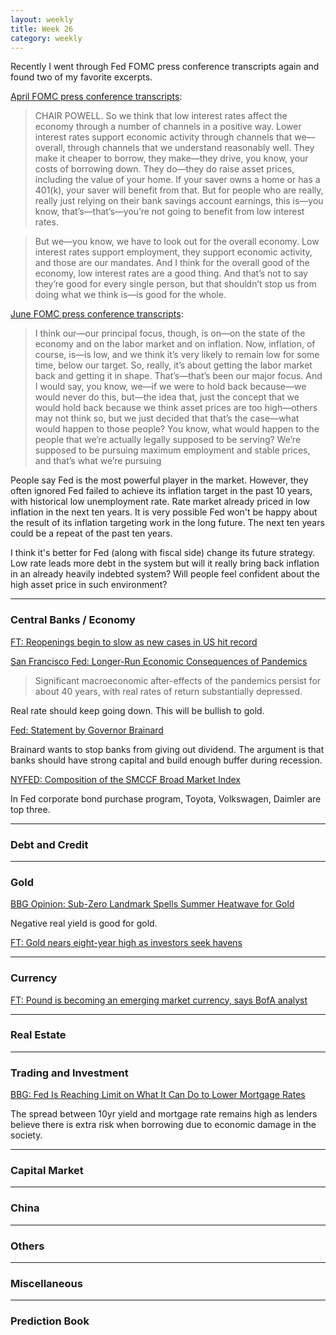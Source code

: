 ```yaml
---
layout: weekly
title: Week 26
category: weekly
---
```


Recently I went through Fed FOMC press conference transcripts again and
found two of my favorite excerpts. 

[April FOMC press conference transcripts](https://www.federalreserve.gov/mediacenter/files/FOMCpresconf20200429.pdf):

> CHAIR POWELL. So we think that low interest rates affect the economy through a
number of channels in a positive way. Lower interest rates support economic activity through
channels that we—overall, through channels that we understand reasonably well. They make it
cheaper to borrow, they make—they drive, you know, your costs of borrowing down. They
do—they do raise asset prices, including the value of your home. If your saver owns a home or
has a 401(k), your saver will benefit from that. But for people who are really, really just relying
on their bank savings account earnings, this is—you know, that’s—that’s—you’re not going to
benefit from low interest rates.

> But we—you know, we have to look out for the overall economy. Low interest rates
support employment, they support economic activity, and those are our mandates. And I think
for the overall good of the economy, low interest rates are a good thing. And that’s not to say
they’re good for every single person, but that shouldn’t stop us from doing what we think is—is
good for the whole.


[June FOMC press conference transcripts](https://www.federalreserve.gov/mediacenter/files/FOMCpresconf20200610.pdf):

> I think our—our principal focus, though, is on—on the state of the economy and on the
labor market and on inflation. Now, inflation, of course, is—is low, and we think it’s very likely
to remain low for some time, below our target. So, really, it’s about getting the labor market
back and getting it in shape. That’s—that’s been our major focus. And I would say, you know,
we—if we were to hold back because—we would never do this, but—the idea that, just the
concept that we would hold back because we think asset prices are too high—others may not
think so, but we just decided that that’s the case—what would happen to those people? You
know, what would happen to the people that we’re actually legally supposed to be serving?
We’re supposed to be pursuing maximum employment and stable prices, and that’s what we’re
pursuing

People say Fed is the most powerful player in the market. However, they
often ignored Fed failed to achieve its inflation target in the past 10
years, with historical low unemployment rate. Rate market already priced
in low inflation in the next ten years. It is very possible Fed won't be happy
about the result of its inflation targeting work in the long future. The
next ten years could be a repeat of the past ten years.

I think it's better for Fed (along with fiscal side) change its future
strategy. Low rate leads more debt in the system but will it really bring
back inflation in an already heavily indebted system? Will people feel
confident about the high asset price in such environment?


---
### Central Banks / Economy

[FT: Reopenings begin to slow as new cases in US hit record](
https://www.ft.com/content/e3a23551-14a6-44cf-849b-11dd1f74020f)

[San Francisco Fed: Longer-Run Economic Consequences of Pandemics](
https://www.frbsf.org/economic-research/files/wp2020-09.pdf)

> Significant macroeconomic after-effects of the pandemics persist for
about 40 years, with real rates of return substantially depressed.

Real rate should keep going down. This will be bullish to gold.

[Fed: Statement by Governor Brainard](
https://www.federalreserve.gov/newsevents/pressreleases/brainard-statement-20200625c.htm)

Brainard wants to stop banks from giving out dividend. The argument is
that banks should have strong capital and build enough buffer during recession.

[NYFED: Composition of the SMCCF Broad Market Index](
https://www.newyorkfed.org/markets/secondary-market-corporate-credit-facility/secondary-market-corporate-credit-facility-broad-market-index)

In Fed corporate bond purchase program, Toyota, Volkswagen, Daimler are top three.

---
### Debt and Credit

---
### Gold

[BBG Opinion: Sub-Zero Landmark Spells Summer Heatwave for Gold](
https://www.bloomberg.com/opinion/articles/2020-06-22/negative-real-bond-yields-will-burnish-gold-s-appeal?sref=uN6cur8D)

Negative real yield is good for gold.

[FT: Gold nears eight-year high as investors seek havens](
https://www.ft.com/content/cdb4be4c-65c3-482c-84bb-429b54355db5)


---
### Currency

[FT: Pound is becoming an emerging market currency, says BofA analyst](
https://www.ft.com/content/4fd04fd9-7209-4b7c-97a1-97466f226159)

---
### Real Estate

---
### Trading and Investment

[BBG: Fed Is Reaching Limit on What It Can Do to Lower Mortgage Rates](
https://www.bloomberg.com/news/articles/2020-06-24/federal-reserve-has-done-all-it-can-to-lower-mortgage-rates)

The spread between 10yr yield and mortgage rate remains high as lenders
believe there is extra risk when borrowing due to economic damage in the
society.

---
### Capital Market

---
### China

---
### Others

---
### Miscellaneous

---
### Prediction Book
